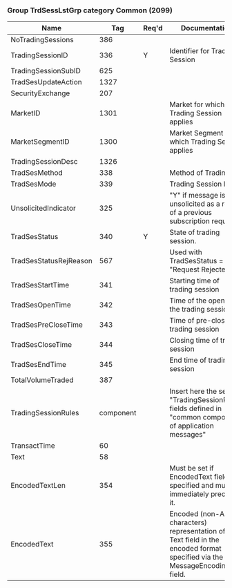### Group TrdSessLstGrp category Common (2099)

| Name                   | Tag       | Req'd | Documentation                                                                                                                  |
|------------------------|-----------|----------|-------------------------------------------------------------------------------------------------------------------------------|
| NoTradingSessions      | 386       |       |                                                                                                                                |
| TradingSessionID       | 336       |   Y   | Identifier for Trading Session                                                                                                 |
| TradingSessionSubID    | 625       |       |                                                                                                                                |
| TradSesUpdateAction    | 1327      |       |                                                                                                                                |
| SecurityExchange       | 207       |       |                                                                                                                                |
| MarketID               | 1301      |       | Market for which Trading Session applies                                                                                       |
| MarketSegmentID        | 1300      |       | Market Segment for which Trading Session applies                                                                               |
| TradingSessionDesc     | 1326      |       |                                                                                                                                |
| TradSesMethod          | 338       |       | Method of Trading                                                                                                              |
| TradSesMode            | 339       |       | Trading Session Mode                                                                                                           |
| UnsolicitedIndicator   | 325       |       | "Y" if message is sent unsolicited as a result of a previous subscription request.                                             |
| TradSesStatus          | 340       |   Y   | State of trading session.                                                                                                      |
| TradSesStatusRejReason | 567       |       | Used with TradSesStatus = "Request Rejected"                                                                                   |
| TradSesStartTime       | 341       |       | Starting time of trading session                                                                                               |
| TradSesOpenTime        | 342       |       | Time of the opening of the trading session                                                                                     |
| TradSesPreCloseTime    | 343       |       | Time of pre-close of trading session                                                                                           |
| TradSesCloseTime       | 344       |       | Closing time of trading session                                                                                                |
| TradSesEndTime         | 345       |       | End time of trading session                                                                                                    |
| TotalVolumeTraded      | 387       |       |                                                                                                                                |
| TradingSessionRules    | component |       | Insert here the set of "TradingSessionRules" fields defined in "common components of application messages"                     |
| TransactTime           | 60        |       |                                                                                                                                |
| Text                   | 58        |       |                                                                                                                                |
| EncodedTextLen         | 354       |       | Must be set if EncodedText field is specified and must immediately precede it.                                                 |
| EncodedText            | 355       |       | Encoded (non-ASCII characters) representation of the Text field in the encoded format specified via the MessageEncoding field. |

